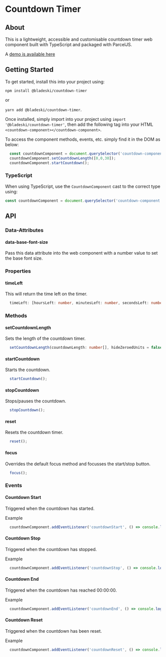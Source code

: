 # Countdown Timer

## About

This is a lightweight, accessible and customisable countdown timer web component built with TypeScript and packaged with ParcelJS.

A [demo is available here](https://bladeski.github.io/countdown-timer-example/)

## Getting Started

To get started, install this into your project using:

`npm install @bladeski/countdown-timer`

or

`yarn add @bladeski/countdown-timer`.

Once installed, simply import into your project using `import '@bladeski/countdown-timer'`, then add the following tag into your HTML `<countdown-component></countdown-component>`.

To access the component methods, events, etc. simply find it in the DOM as below:

```js
  const countdownComponent = document.querySelector('countdown-component');
  countdownComponent.setCountdownLength([0,0,30]);
  countdownComponent.startCountdown();
```

### TypeScript

When using TypeScript, use the `CountdownComponent` cast to the correct type using:

```ts
const countdownComponent = document.querySelector('countdown-component') as CountdownComponent;
```

## API

### Data-Attributes

#### data-base-font-size

Pass this data attribute into the web component with a number value to set the base font size.

### Properties

#### timeLeft

This will return the time left on the timer.

```ts
  timeLeft: [hoursLeft: number, minutesLeft: number, secondsLeft: number]
```

### Methods

#### setCountdownLength

Sets the length of the countdown timer.

``` ts
  setCountdownLength(countdownLength: number[], hideZeroedUnits = false);
```

#### startCountdown

Starts the countdown.

``` ts
  startCountdown();
```

#### stopCountdown

Stops/pauses the countdown.

``` ts
  stopCountdown();
```

#### reset

Resets the countdown timer.

``` ts
  reset();
```

#### focus

Overrides the default focus method and focusses the start/stop button.

``` ts
  focus();
```

### Events

#### Countdown Start

Triggered when the countdown has started.

Example

``` ts
  countdownComponent.addEventListener('countdownStart', () => console.log('Countdown Started'));
```

#### Countdown Stop

Triggered when the countdown has stopped.

Example

``` ts
  countdownComponent.addEventListener('countdownStop', () => console.log('Countdown Stopped'));
```

#### Countdown End

Triggered when the countdown has reached 00:00:00.

Example

``` ts
  countdownComponent.addEventListener('countdownEnd', () => console.log('Countdown Ended'));
```

#### Countdown Reset

Triggered when the countdown has been reset.

Example

``` ts
  countdownComponent.addEventListener('countdownReset', () => console.log('Countdown Reset'));
```
